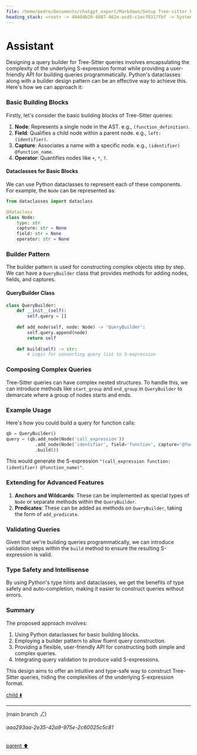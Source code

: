 ```yaml
---
file: /home/pedro/Documents/chatgpt_export/Markdown/Setup Tree-sitter Python parser.md
heading_stack: <root> -> 48404b29-4887-462e-acd5-c1ecf0317fbf -> System -> 116c69b9-0217-4c43-bedc-42dcbf0f826d -> System -> aaa2b2b9-a972-49a4-8072-387253454bc2 -> User -> 65ebe623-cb59-4071-a891-b0ecac4a7299 -> Assistant -> 3b9d8f44-31ea-4a18-a85c-2144c2c1c659 -> Tool -> 74a3cf29-c1fc-4242-817b-f8e9f83315ef -> Assistant -> 8801ae9a-ded1-475a-a3e9-bd817697ad99 -> Tool -> 133fb8b4-7853-4484-b203-3efbc6ed24b1 -> Assistant -> aaa293e9-a16a-4dcb-bf1e-e1a857731e97 -> User -> 953ccdca-be2f-4765-bdf5-13151dff1986 -> Assistant -> 9f67d0a5-d0f4-44e9-8fa7-40963c60e88f -> Tool -> 4dc004ce-1401-4ffc-871d-bd967d2f63a9 -> Assistant -> 99984851-9314-483f-a2a3-126c895dec19 -> Assistant -> da744ba2-ecd2-4dc0-8655-fa8aaee2bf9b -> Tool -> 15f61e74-54fd-47d9-8008-f0d889bf12b7 -> Assistant -> aaa2d60b-338e-4152-9e50-83b6a20eff30 -> User -> de6b35bd-5bff-4de0-95b8-221d8d435c40 -> Assistant -> 4cdff389-2396-4ab1-be1d-8b1b82078b94 -> Tool -> 4cb279b0-a577-45ef-94ca-c4387df6dbab -> Assistant -> aaa2cde9-4bc5-421a-8b93-1227a5b142ce -> User -> 08eb7667-59b0-4428-bac9-03470a3c43e9 -> Assistant -> da0e3adc-f279-4bb0-8190-f613e2c89c6f -> Tool -> ea4b757d-c12b-4ea8-9576-483fac3d32d7 -> Assistant -> aaa2fadc-e768-42c3-8f1d-1e2175896635 -> User -> 0ca77f9c-ecfc-4df4-be6b-ec2c96eb4460 -> Assistant -> aaa2bf74-6601-4af7-bc2d-ab12017d2dac -> User -> 0eaa25f5-df9f-4760-8870-6c10e86e7b93 -> Assistant -> Base Classes and Data Models -> Builder Pattern -> Idiomatic Use -> Query Serialization -> Support for Complex Queries -> Convenience Functions -> DSL-like Experience -> Trade-offs and Considerations -> Conclusion -> aaa29063-77a1-4d2e-bd50-f6ee519da7f6 -> User -> e05fc06a-8b75-42da-b78a-c76514e42642 -> Assistant
---
```

# Assistant

Designing a query builder for Tree-Sitter queries involves encapsulating the complexity of the underlying S-expression format while providing a user-friendly API for building queries programmatically. Python's dataclasses along with a builder design pattern can be an effective way to achieve this. Here's how we can approach it:

### Basic Building Blocks

Firstly, let's consider the basic building blocks of Tree-Sitter queries:

1. **Node**: Represents a single node in the AST. e.g., `(function_definition)`.
2. **Field**: Qualifies a child node within a parent node. e.g., `left: (identifier)`.
3. **Capture**: Associates a name with a specific node. e.g., `(identifier) @function_name`.
4. **Operator**: Quantifies nodes like `+`, `*`, `?`.

#### Dataclasses for Basic Blocks

We can use Python dataclasses to represent each of these components. For example, the `Node` can be represented as:

```python
from dataclasses import dataclass

@dataclass
class Node:
    type: str
    capture: str = None
    field: str = None
    operator: str = None
```

### Builder Pattern

The builder pattern is used for constructing complex objects step by step. We can have a `QueryBuilder` class that provides methods for adding nodes, fields, and captures.

#### QueryBuilder Class

```python
class QueryBuilder:
    def __init__(self):
        self.query = []
        
    def add_node(self, node: Node) -> 'QueryBuilder':
        self.query.append(node)
        return self
    
    def build(self) -> str:
        # Logic for converting query list to S-expression
```

### Composing Complex Queries

Tree-Sitter queries can have complex nested structures. To handle this, we can introduce methods like `start_group` and `end_group` in `QueryBuilder` to demarcate where a group of nodes starts and ends.

### Example Usage

Here's how you could build a query for function calls:

```python
qb = QueryBuilder()
query = (qb.add_node(Node('call_expression'))
           .add_node(Node('identifier', field='function', capture='@function_name'))
           .build())
```

This would generate the S-expression `"(call_expression function: (identifier) @function_name)"`.

### Extending for Advanced Features

1. **Anchors and Wildcards**: These can be implemented as special types of `Node` or separate methods within the `QueryBuilder`.
2. **Predicates**: These can be added as methods on `QueryBuilder`, taking the form of `add_predicate`.

### Validating Queries

Given that we're building queries programmatically, we can introduce validation steps within the `build` method to ensure the resulting S-expression is valid.

### Type Safety and Intellisense

By using Python's type hints and dataclasses, we get the benefits of type safety and auto-completion, making it easier to construct queries without errors.

### Summary

The proposed approach involves:

1. Using Python dataclasses for basic building blocks.
2. Employing a builder pattern to allow fluent query construction.
3. Providing a flexible, user-friendly API for constructing both simple and complex queries.
4. Integrating query validation to produce valid S-expressions.

This design aims to offer an intuitive and type-safe way to construct Tree-Sitter queries, hiding the complexities of the underlying S-expression format.

[child ⬇️](#aaa293aa-2e35-42a9-975e-2c60025c5c81)

---

(main branch ⎇)
###### aaa293aa-2e35-42a9-975e-2c60025c5c81
[parent ⬆️](#e05fc06a-8b75-42da-b78a-c76514e42642)
